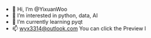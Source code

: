 - 👋 Hi, I’m @YixuanWoo
- 👀 I’m interested in python, data, AI
- 🌱 I’m currently learning pyqt
- 📫 wyx3314@outlook.com
You can click the Preview l
